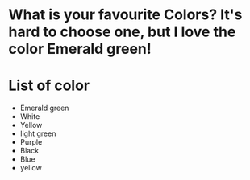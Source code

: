 # What is your favourite Colors? It's hard to choose one, but I love the color Emerald green!

# List of color
- Emerald green
- White
- Yellow
- light green
- Purple
- Black
- Blue
- yellow

